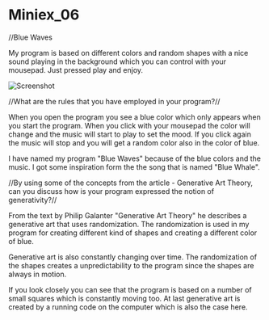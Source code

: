 # Miniex_06

//Blue Waves

My program is based on different colors and random shapes with a nice sound playing in the background which you can control with your mousepad. Just pressed play and enjoy. 


![Screenshot](https://github.com/mariakopo/Miniex_06/blob/gh-pages/Sk%C3%A6rmbillede%202017-03-19%20kl.%2014.56.02.png)





		
//What are the rules that you have employed in your program?//

When you open the program you see a blue color which only appears when you start the program. 
When you click with your mousepad the color will change and the music will start to play to set the mood. If you click again the music will stop and you will get a random color also in the color of blue. 
 

I have named my program "Blue Waves" because of the blue colors and the music. I got some inspiration form the the song that is named "Blue Whale". 




//By using some of the concepts from the article - Generative Art Theory, can you discuss how is your program expressed the notion of generativity?//
		
From the text by Philip Galanter "Generative Art Theory"  he describes a generative art that uses randomization. The randomization is used in my program for creating different kind of shapes and creating a different color of blue. 
		
Generative art is also constantly changing over time. The randomization of the shapes creates a unpredictability to the program since the shapes are always in motion. 
		
If you look closely you can see that the program is based on a number of small squares which is constantly moving too. At last generative art is created by a running code on the computer which is also the case here. 
		

